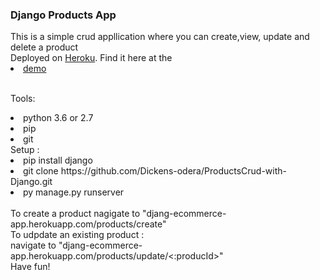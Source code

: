 <h3>Django Products App</h3>
This is a simple crud appllication where you can create,view, update and delete a product<br>
Deployed on <a href="www.heroku.com">Heroku</a>. Find it here at the <li target="_blank"><a href="djang-ecommerce-app.herokuapp.com">demo</a></li><br>

Tools:
<li>python 3.6 or 2.7</li>
<li>pip</li>
<li>git</li>
Setup : 
<li>pip install django</li>
<li>git clone https://github.com/Dickens-odera/ProductsCrud-with-Django.git</li>
<li>py manage.py runserver</li>
<br>
To create a product nagigate to "djang-ecommerce-app.herokuapp.com/products/create" <br>
To udpdate an existing product :<br>
navigate to "djang-ecommerce-app.herokuapp.com/products/update/<:producId>"<br>
        Have fun!

